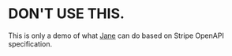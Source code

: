 # DON'T USE THIS.

This is only a demo of what [Jane](https://github.com/janephp/janephp) can do based on Stripe OpenAPI specification.

